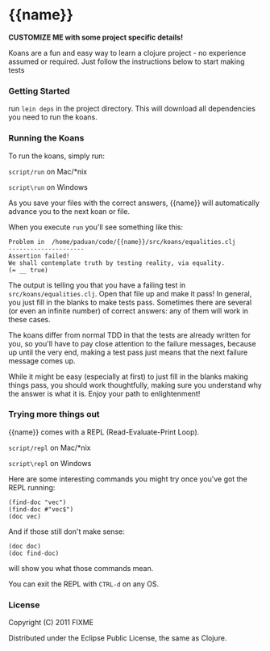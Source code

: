 # {{name}}

**CUSTOMIZE ME with some project specific details!**

Koans are a fun and easy way to learn a clojure project - no experience assumed or required.  Just follow the instructions below to start making tests 

### Getting Started

run `lein deps` in the project directory. This will download all dependencies you need to run the koans.

### Running the Koans

To run the koans, simply run:

`script/run` on Mac/\*nix

`script\run` on Windows

As you save your files with the correct answers, {{name}} will automatically advance you to the next koan or file.

When you execute `run` you'll see something like this:

    Problem in  /home/paduan/code/{{name}}/src/koans/equalities.clj
    ---------------------
    Assertion failed!
    We shall contemplate truth by testing reality, via equality.
    (= __ true)

The output is telling you that you have a failing test in `src/koans/equalities.clj`. Open that file up and make it pass!  In general, you just fill in the blanks to make tests pass.  Sometimes there are several (or even an infinite number) of correct answers: any of them will work in these cases.

The koans differ from normal TDD in that the tests are already written for you, so you'll have to pay close attention to the failure messages, because up until the very end, making a test pass just means that the next failure message comes up.

While it might be easy (especially at first) to just fill in the blanks making things pass, you should work thoughtfully, making sure you understand why the answer is what it is.  Enjoy your path to enlightenment!

### Trying more things out

{{name}} comes with a REPL (Read-Evaluate-Print Loop).

`script/repl` on Mac/\*nix

`script\repl` on Windows

Here are some interesting commands you might try once you've got the REPL running:

    (find-doc "vec")
    (find-doc #"vec$")
    (doc vec)

And if those still don't make sense:

    (doc doc)
    (doc find-doc)

will show you what those commands mean.

You can exit the REPL with `CTRL-d` on any OS.

### License

Copyright (C) 2011 FIXME

Distributed under the Eclipse Public License, the same as Clojure.

